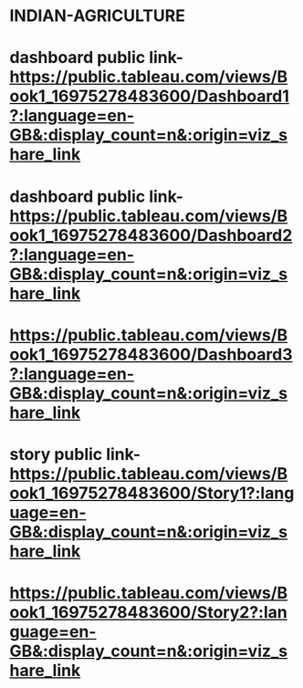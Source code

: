 # INDIAN-AGRICULTURE
# dashboard public link-https://public.tableau.com/views/Book1_16975278483600/Dashboard1?:language=en-GB&:display_count=n&:origin=viz_share_link
# dashboard public link-https://public.tableau.com/views/Book1_16975278483600/Dashboard2?:language=en-GB&:display_count=n&:origin=viz_share_link
# https://public.tableau.com/views/Book1_16975278483600/Dashboard3?:language=en-GB&:display_count=n&:origin=viz_share_link
# story public link-https://public.tableau.com/views/Book1_16975278483600/Story1?:language=en-GB&:display_count=n&:origin=viz_share_link
# https://public.tableau.com/views/Book1_16975278483600/Story2?:language=en-GB&:display_count=n&:origin=viz_share_link
